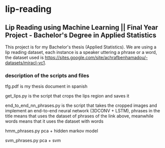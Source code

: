 # lip-reading
## Lip Reading using Machine Learning || Final Year Project - Bachelor's Degree in Applied Statistics

This project is for my Bachelor's thesis (Applied Statistics). We are using a lip reading dataset, each instance is a speaker uttering a phrase or a word,
the dataset used is https://sites.google.com/site/achrafbenhamadou/-datasets/miracl-vc1. 

### description of the scripts and files
tfg.pdf is my thesis document in spanish

get_lips.py is the script that crops the lips region and saves it

end_to_end_nn_phrases.py is the script that takes the cropped images and implement an end-to-end neural network (3DCONV + LSTM), phrases in the title means that uses the dataset of phrases of the link above, meanwhile words means that it uses the dataset with words

hmm_phrases.py pca + hidden markov model

svm_phrases.py pca + svm
